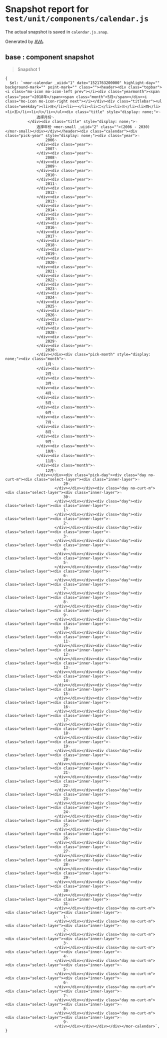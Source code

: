 # Snapshot report for `test/unit/components/calendar.js`

The actual snapshot is saved in `calendar.js.snap`.

Generated by [AVA](https://ava.li).

## base : component snapshot

> Snapshot 1

    {
      $el: `<mor-calendar _uiid="1" date="1521763200000" highlight-day="" background-mark="" point-mark="" class=""><header><div class="topbar"><i class="mo-icon mo-icon-left prev"></i><div class="yearmonth"><span class="year">2018年</span><span class="month">5月</span></div><i class="mo-icon mo-icon-right next"></i></div><div class="titlebar"><ul class="weekday"><li>日</li><li>一</li><li>二</li><li>三</li><li>四</li><li>五</li><li>六</li></ul><div class="title" style="display: none;">␊
                  选择月份␊
              </div><div class="title" style="display: none;">␊
                  选择年份 <mor-small _uiid="2" class="">(2006 - 2030)</mor-small></div></div></header><div class="calendar"><div class="pick-year" style="display: none;"><div class="year">␊
                      2006␊
                  </div><div class="year">␊
                      2007␊
                  </div><div class="year">␊
                      2008␊
                  </div><div class="year">␊
                      2009␊
                  </div><div class="year">␊
                      2010␊
                  </div><div class="year">␊
                      2011␊
                  </div><div class="year">␊
                      2012␊
                  </div><div class="year">␊
                      2013␊
                  </div><div class="year">␊
                      2014␊
                  </div><div class="year">␊
                      2015␊
                  </div><div class="year">␊
                      2016␊
                  </div><div class="year">␊
                      2017␊
                  </div><div class="year">␊
                      2018␊
                  </div><div class="year">␊
                      2019␊
                  </div><div class="year">␊
                      2020␊
                  </div><div class="year">␊
                      2021␊
                  </div><div class="year">␊
                      2022␊
                  </div><div class="year">␊
                      2023␊
                  </div><div class="year">␊
                      2024␊
                  </div><div class="year">␊
                      2025␊
                  </div><div class="year">␊
                      2026␊
                  </div><div class="year">␊
                      2027␊
                  </div><div class="year">␊
                      2028␊
                  </div><div class="year">␊
                      2029␊
                  </div><div class="year">␊
                      2030␊
                  </div></div><div class="pick-month" style="display: none;"><div class="month">␊
                      1月␊
                  </div><div class="month">␊
                      2月␊
                  </div><div class="month">␊
                      3月␊
                  </div><div class="month">␊
                      4月␊
                  </div><div class="month">␊
                      5月␊
                  </div><div class="month">␊
                      6月␊
                  </div><div class="month">␊
                      7月␊
                  </div><div class="month">␊
                      8月␊
                  </div><div class="month">␊
                      9月␊
                  </div><div class="month">␊
                      10月␊
                  </div><div class="month">␊
                      11月␊
                  </div><div class="month">␊
                      12月␊
                  </div></div><div class="pick-day"><div class="day no-curt-m"><div class="select-layer"><div class="inner-layer">␊
                              29␊
                          </div></div></div><div class="day no-curt-m"><div class="select-layer"><div class="inner-layer">␊
                              30␊
                          </div></div></div><div class="day"><div class="select-layer"><div class="inner-layer">␊
                              1␊
                          </div></div></div><div class="day"><div class="select-layer"><div class="inner-layer">␊
                              2␊
                          </div></div></div><div class="day"><div class="select-layer"><div class="inner-layer">␊
                              3␊
                          </div></div></div><div class="day"><div class="select-layer"><div class="inner-layer">␊
                              4␊
                          </div></div></div><div class="day"><div class="select-layer"><div class="inner-layer">␊
                              5␊
                          </div></div></div><div class="day"><div class="select-layer"><div class="inner-layer">␊
                              6␊
                          </div></div></div><div class="day"><div class="select-layer"><div class="inner-layer">␊
                              7␊
                          </div></div></div><div class="day"><div class="select-layer"><div class="inner-layer">␊
                              8␊
                          </div></div></div><div class="day"><div class="select-layer"><div class="inner-layer">␊
                              9␊
                          </div></div></div><div class="day"><div class="select-layer"><div class="inner-layer">␊
                              10␊
                          </div></div></div><div class="day"><div class="select-layer"><div class="inner-layer">␊
                              11␊
                          </div></div></div><div class="day"><div class="select-layer"><div class="inner-layer">␊
                              12␊
                          </div></div></div><div class="day"><div class="select-layer"><div class="inner-layer">␊
                              13␊
                          </div></div></div><div class="day"><div class="select-layer"><div class="inner-layer">␊
                              14␊
                          </div></div></div><div class="day"><div class="select-layer"><div class="inner-layer">␊
                              15␊
                          </div></div></div><div class="day"><div class="select-layer"><div class="inner-layer">␊
                              16␊
                          </div></div></div><div class="day"><div class="select-layer"><div class="inner-layer">␊
                              17␊
                          </div></div></div><div class="day"><div class="select-layer"><div class="inner-layer">␊
                              18␊
                          </div></div></div><div class="day"><div class="select-layer"><div class="inner-layer">␊
                              19␊
                          </div></div></div><div class="day"><div class="select-layer"><div class="inner-layer">␊
                              20␊
                          </div></div></div><div class="day"><div class="select-layer"><div class="inner-layer">␊
                              21␊
                          </div></div></div><div class="day"><div class="select-layer"><div class="inner-layer">␊
                              22␊
                          </div></div></div><div class="day"><div class="select-layer"><div class="inner-layer">␊
                              23␊
                          </div></div></div><div class="day"><div class="select-layer"><div class="inner-layer">␊
                              24␊
                          </div></div></div><div class="day"><div class="select-layer"><div class="inner-layer">␊
                              25␊
                          </div></div></div><div class="day"><div class="select-layer"><div class="inner-layer">␊
                              26␊
                          </div></div></div><div class="day"><div class="select-layer"><div class="inner-layer">␊
                              27␊
                          </div></div></div><div class="day"><div class="select-layer"><div class="inner-layer">␊
                              28␊
                          </div></div></div><div class="day"><div class="select-layer"><div class="inner-layer">␊
                              29␊
                          </div></div></div><div class="day"><div class="select-layer"><div class="inner-layer">␊
                              30␊
                          </div></div></div><div class="day"><div class="select-layer"><div class="inner-layer">␊
                              31␊
                          </div></div></div><div class="day no-curt-m"><div class="select-layer"><div class="inner-layer">␊
                              1␊
                          </div></div></div><div class="day no-curt-m"><div class="select-layer"><div class="inner-layer">␊
                              2␊
                          </div></div></div><div class="day no-curt-m"><div class="select-layer"><div class="inner-layer">␊
                              3␊
                          </div></div></div><div class="day no-curt-m"><div class="select-layer"><div class="inner-layer">␊
                              4␊
                          </div></div></div><div class="day no-curt-m"><div class="select-layer"><div class="inner-layer">␊
                              5␊
                          </div></div></div><div class="day no-curt-m"><div class="select-layer"><div class="inner-layer">␊
                              6␊
                          </div></div></div><div class="day no-curt-m"><div class="select-layer"><div class="inner-layer">␊
                              7␊
                          </div></div></div><div class="day no-curt-m"><div class="select-layer"><div class="inner-layer">␊
                              8␊
                          </div></div></div><div class="day no-curt-m"><div class="select-layer"><div class="inner-layer">␊
                              9␊
                          </div></div></div></div></div></mor-calendar>`,
    }
